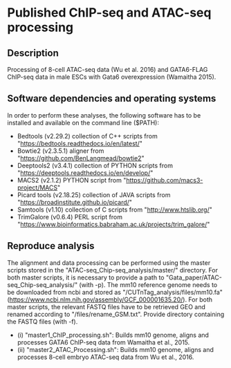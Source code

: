 # Published ChIP-seq and ATAC-seq processing

## Description
Processing of 8-cell ATAC-seq data (Wu et al. 2016) and GATA6-FLAG ChIP-seq data in male ESCs with Gata6 overexpression (Wamaitha 2015).

## Software dependencies and operating systems

In order to perform these analyses, the following software has to be installed and available on the command line ($PATH):
- Bedtools (v2.29.2) collection of C++ scripts from "https://bedtools.readthedocs.io/en/latest/"
- Bowtie2 (v2.3.5.1) aligner from "https://github.com/BenLangmead/bowtie2"
- Deeptools2 (v3.4.1) collection of PYTHON scripts from "https://deeptools.readthedocs.io/en/develop/"
- MACS2 (v2.1.2) PYTHON script from "https://github.com/macs3-project/MACS"
- Picard tools (v2.18.25) collection of JAVA scripts from "https://broadinstitute.github.io/picard/"
- Samtools (v1.10) collection of C scripts from "http://www.htslib.org/"
- TrimGalore (v0.6.4) PERL script from "https://www.bioinformatics.babraham.ac.uk/projects/trim_galore/"


## Reproduce analysis
The alignment and data processing can be performed using the master scripts stored in the "ATAC-seq_Chip-seq_analysis/master/" directory. For both master scripts, it is necessary to provide a path to "Gata_paper/ATAC-seq_Chip-seq_analysis/" (with -p). The mm10 reference genome needs to be downloaded from ncbi and stored as "/CUTnTag_analysis/files/mm10.fa" (https://www.ncbi.nlm.nih.gov/assembly/GCF_000001635.20/). For both master scripts, the relevant FASTQ files have to be retrieved GEO and renamed according to "/files/rename_GSM.txt". Provide directory containing the FASTQ files (with -f).
- (i)   "master1_ChIP_processing.sh": Builds mm10 genome, aligns and processes GATA6 ChIP-seq data from Wamaitha et al., 2015.
- (ii)  "master2_ATAC_Processing.sh": Builds mm10 genome, aligns and processes 8-cell embryo ATAC-seq data from Wu et al., 2016.
